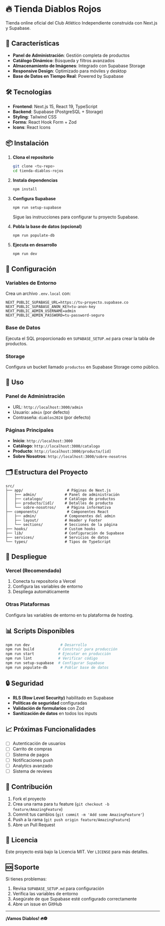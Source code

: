 # 🔥 Tienda Diablos Rojos

Tienda online oficial del Club Atlético Independiente construida con Next.js y Supabase.

## 🚀 Características

-   **Panel de Administración**: Gestión completa de productos
-   **Catálogo Dinámico**: Búsqueda y filtros avanzados
-   **Almacenamiento de Imágenes**: Integrado con Supabase Storage
-   **Responsive Design**: Optimizado para móviles y desktop
-   **Base de Datos en Tiempo Real**: Powered by Supabase

## 🛠️ Tecnologías

-   **Frontend**: Next.js 15, React 19, TypeScript
-   **Backend**: Supabase (PostgreSQL + Storage)
-   **Styling**: Tailwind CSS
-   **Forms**: React Hook Form + Zod
-   **Icons**: React Icons

## 📦 Instalación

1. **Clona el repositorio**

    ```bash
    git clone <tu-repo>
    cd tienda-diablos-rojos
    ```

2. **Instala dependencias**

    ```bash
    npm install
    ```

3. **Configura Supabase**

    ```bash
    npm run setup-supabase
    ```

    Sigue las instrucciones para configurar tu proyecto Supabase.

4. **Pobla la base de datos (opcional)**

    ```bash
    npm run populate-db
    ```

5. **Ejecuta en desarrollo**
    ```bash
    npm run dev
    ```

## 🔧 Configuración

### Variables de Entorno

Crea un archivo `.env.local` con:

```env
NEXT_PUBLIC_SUPABASE_URL=https://tu-proyecto.supabase.co
NEXT_PUBLIC_SUPABASE_ANON_KEY=tu-anon-key
NEXT_PUBLIC_ADMIN_USERNAME=admin
NEXT_PUBLIC_ADMIN_PASSWORD=tu-password-seguro
```

### Base de Datos

Ejecuta el SQL proporcionado en `SUPABASE_SETUP.md` para crear la tabla de productos.

### Storage

Configura un bucket llamado `productos` en Supabase Storage como público.

## 📱 Uso

### Panel de Administración

-   URL: `http://localhost:3000/admin`
-   Usuario: `admin` (por defecto)
-   Contraseña: `diablos2024` (por defecto)

### Páginas Principales

-   **Inicio**: `http://localhost:3000`
-   **Catálogo**: `http://localhost:3000/catalogo`
-   **Producto**: `http://localhost:3000/producto/[id]`
-   **Sobre Nosotros**: `http://localhost:3000/sobre-nosotros`

## 🗂️ Estructura del Proyecto

```
src/
├── app/                    # Páginas de Next.js
│   ├── admin/             # Panel de administración
│   ├── catalogo/          # Catálogo de productos
│   ├── producto/[id]/     # Detalles de producto
│   └── sobre-nosotros/     # Página informativa
├── components/             # Componentes React
│   ├── admin/             # Componentes del admin
│   ├── layout/            # Header y Footer
│   └── sections/          # Secciones de la página
├── hooks/                 # Custom hooks
├── lib/                   # Configuración de Supabase
├── services/              # Servicios de datos
└── types/                 # Tipos de TypeScript
```

## 🚀 Despliegue

### Vercel (Recomendado)

1. Conecta tu repositorio a Vercel
2. Configura las variables de entorno
3. Despliega automáticamente

### Otras Plataformas

Configura las variables de entorno en tu plataforma de hosting.

## 📊 Scripts Disponibles

```bash
npm run dev              # Desarrollo
npm run build           # Construir para producción
npm run start           # Ejecutar en producción
npm run lint            # Verificar código
npm run setup-supabase  # Configurar Supabase
npm run populate-db      # Poblar base de datos
```

## 🔒 Seguridad

-   **RLS (Row Level Security)** habilitado en Supabase
-   **Políticas de seguridad** configuradas
-   **Validación de formularios** con Zod
-   **Sanitización de datos** en todos los inputs

## 📈 Próximas Funcionalidades

-   [ ] Autenticación de usuarios
-   [ ] Carrito de compras
-   [ ] Sistema de pagos
-   [ ] Notificaciones push
-   [ ] Analytics avanzado
-   [ ] Sistema de reviews

## 🤝 Contribución

1. Fork el proyecto
2. Crea una rama para tu feature (`git checkout -b feature/AmazingFeature`)
3. Commit tus cambios (`git commit -m 'Add some AmazingFeature'`)
4. Push a la rama (`git push origin feature/AmazingFeature`)
5. Abre un Pull Request

## 📄 Licencia

Este proyecto está bajo la Licencia MIT. Ver `LICENSE` para más detalles.

## 🆘 Soporte

Si tienes problemas:

1. Revisa `SUPABASE_SETUP.md` para configuración
2. Verifica las variables de entorno
3. Asegúrate de que Supabase esté configurado correctamente
4. Abre un issue en GitHub

---

**¡Vamos Diablos! 🔥⚽**
